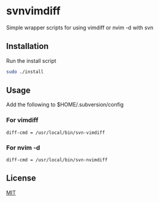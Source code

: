 # svnvimdiff
Simple wrapper scripts for using vimdiff or nvim -d with svn

## Installation
Run the install script
```bash
sudo ./install
```

## Usage
Add the following to $HOME/.subversion/config

### For vimdiff
```
diff-cmd = /usr/local/bin/svn-vimdiff
```

### For nvim -d
```
diff-cmd = /usr/local/bin/svn-nvimdiff
```

## License
[MIT](hhttps://choosealicense.com/licenses/mit/)
